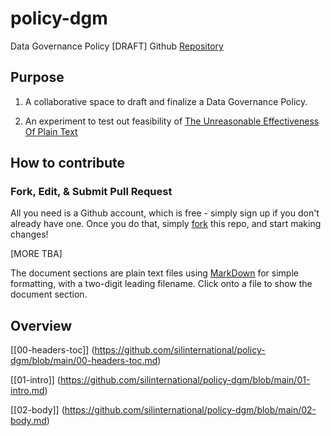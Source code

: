 # policy-dgm
Data Governance Policy [DRAFT] Github [Repository](https://github.com/silinternational/policy-dgm)

## Purpose

1. A collaborative space to draft and finalize a Data Governance Policy.

2. An experiment to test out feasibility of [The Unreasonable Effectiveness Of Plain Text](https://www.youtube.com/watch?v=WgV6M1LyfNY)

## How to contribute

### Fork, Edit, & Submit Pull Request
All you need is a Github account, which is free - simply sign up if you don't already have one. Once you do that, simply [fork](https://docs.github.com/en/pull-requests/collaborating-with-pull-requests/working-with-forks/fork-a-repo) this repo, and start making changes!

[MORE TBA]

The document sections are plain text files using [MarkDown](https://www.markdownguide.org/) for simple formatting, with a two-digit leading filename. Click onto a file to show the document section.

## Overview

[[00-headers-toc]] (https://github.com/silinternational/policy-dgm/blob/main/00-headers-toc.md)

[[01-intro]] (https://github.com/silinternational/policy-dgm/blob/main/01-intro.md)

[[02-body]] (https://github.com/silinternational/policy-dgm/blob/main/02-body.md)


